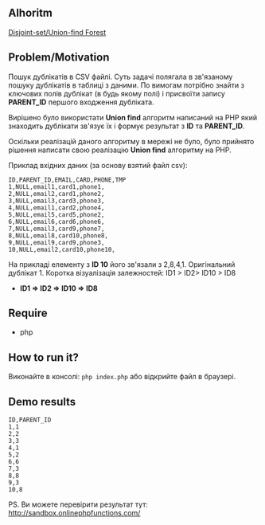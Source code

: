 Alhoritm
--
[Disjoint-set/Union-find Forest](https://uk.wikipedia.org/wiki/%D0%A1%D0%B8%D1%81%D1%82%D0%B5%D0%BC%D0%B0_%D0%BD%D0%B5%D0%BF%D0%B5%D1%80%D0%B5%D1%82%D0%B8%D0%BD%D0%BD%D0%B8%D1%85_%D0%BC%D0%BD%D0%BE%D0%B6%D0%B8%D0%BD)

Problem/Motivation
--
Пошук дублікатів в CSV файлі. Суть задачі полягала в зв'язаному пошуку дублікатів в таблиці з даними. По вимогам потрібно знайти з ключових полів дублікат (в будь якому полі) і присвоїти запису **PARENT_ID** першого входження дубліката. 

Вирішено було використати **Union find** алгоритм написаний на PHP який знаходить дублікати зв'язує їх і формує результат з **ID** та **PARENT_ID**.

Оскільки реалізацій даного алгоритму в мережі не було, було прийнято рішення написати свою реалізацію **Union find** алгоритму на PHP.

Приклад вхідних даних (за основу взятий файл csv):
```
ID,PARENT_ID,EMAIL,CARD,PHONE,TMP
1,NULL,email1,card1,phone1,
2,NULL,email2,card1,phone2,
3,NULL,email3,card3,phone3,
4,NULL,email1,card2,phone4,
5,NULL,email5,card5,phone2,
6,NULL,email6,card6,phone6,
7,NULL,email3,card9,phone7,
8,NULL,email8,card10,phone8,
9,NULL,email9,card9,phone3,
10,NULL,email2,card10,phone10,
```

На прикладі елементу з **ID 10** його зв'язали з 2,8,4,1. Оригінальний дублікат 1. Коротка візуалізація залежностей:
ID1 > ID2> ID10 > ID8
- **ID1 => ID2 => ID10 => ID8**



Require
--
- php

How to run it?
--
Виконайте в консолі: ``php index.php`` або відкрийте файл в браузері.

Demo results
--
```
ID,PARENT_ID
1,1
2,2
3,3
4,1
5,2
6,6
7,3
8,8
9,3
10,8
```
PS. Ви можете перевірити результат тут: http://sandbox.onlinephpfunctions.com/

